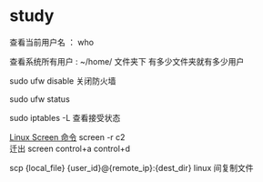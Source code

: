 study
=====
查看当前用户名 ： who

查看系统所有用户 : ~/home/ 文件夹下 有多少文件夹就有多少用户 

sudo ufw disable 关闭防火墙

sudo ufw status

sudo iptables -L 查看接受状态

[Linux Screen 命令](http://www.cnblogs.com/mchina/archive/2013/01/30/2880680.html)
	screen -r c2	
	迁出
	screen control+a control+d

scp {local_file} {user_id}@{remote_ip}:{dest_dir} linux 间复制文件